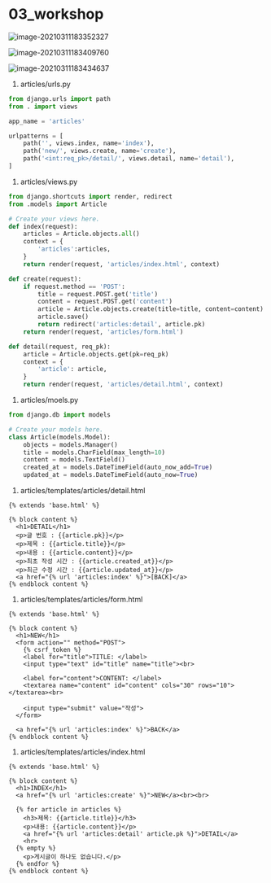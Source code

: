 # 03_workshop

![image-20210311183352327](C:\Users\USER\AppData\Roaming\Typora\typora-user-images\image-20210311183352327.png)

![image-20210311183409760](C:\Users\USER\AppData\Roaming\Typora\typora-user-images\image-20210311183409760.png)

![image-20210311183434637](C:\Users\USER\AppData\Roaming\Typora\typora-user-images\image-20210311183434637.png)



1. articles/urls.py

```python
from django.urls import path
from . import views

app_name = 'articles'

urlpatterns = [
    path('', views.index, name='index'),
    path('new/', views.create, name='create'),
    path('<int:req_pk>/detail/', views.detail, name='detail'),
]

```



1. articles/views.py

```python
from django.shortcuts import render, redirect
from .models import Article

# Create your views here.
def index(request):
    articles = Article.objects.all()
    context = {
        'articles':articles,
    }
    return render(request, 'articles/index.html', context)

def create(request):
    if request.method == 'POST':
        title = request.POST.get('title')
        content = request.POST.get('content')
        article = Article.objects.create(title=title, content=content)
        article.save()
        return redirect('articles:detail', article.pk)
    return render(request, 'articles/form.html')

def detail(request, req_pk):
    article = Article.objects.get(pk=req_pk)
    context = {
        'article': article,
    }
    return render(request, 'articles/detail.html', context)
```



1. articles/moels.py

```python
from django.db import models

# Create your models here.
class Article(models.Model):
    objects = models.Manager()
    title = models.CharField(max_length=10)
    content = models.TextField()
    created_at = models.DateTimeField(auto_now_add=True)
    updated_at = models.DateTimeField(auto_now=True)
```



1. articles/templates/articles/detail.html

```django
{% extends 'base.html' %}

{% block content %}
  <h1>DETAIL</h1>
  <p>글 번호 : {{article.pk}}</p>
  <p>제목 : {{article.title}}</p>
  <p>내용 : {{article.content}}</p>
  <p>최초 작성 시간 : {{article.created_at}}</p>
  <p>최근 수정 시간 : {{article.updated_at}}</p>
  <a href="{% url 'articles:index' %}">[BACK]</a>
{% endblock content %}
```



1. articles/templates/articles/form.html

```django
{% extends 'base.html' %}

{% block content %}
  <h1>NEW</h1>
  <form action="" method="POST">
    {% csrf_token %}
    <label for="title">TITLE: </label>
    <input type="text" id="title" name="title"><br>

    <label for="content">CONTENT: </label>
    <textarea name="content" id="content" cols="30" rows="10"></textarea><br>

    <input type="submit" value="작성">
  </form>

  <a href="{% url 'articles:index' %}">BACK</a>
{% endblock content %}
```



1. articles/templates/articles/index.html

```django
{% extends 'base.html' %}

{% block content %}
  <h1>INDEX</h1>
  <a href="{% url 'articles:create' %}">NEW</a><br><br>

  {% for article in articles %}
    <h3>제목: {{article.title}}</h3>
    <p>내용: {{article.content}}</p>
    <a href="{% url 'articles:detail' article.pk %}">DETAIL</a>
    <hr>
  {% empty %}
    <p>게시글이 하나도 없습니다.</p>
  {% endfor %}
{% endblock content %}
```

